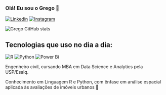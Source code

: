 ### Olá! Eu sou o Grego 🤝

[![Linkedin](https://img.shields.io/badge/LinkedIn-0077B5?style=for-the-badge&logo=linkedin&logoColor=white)](https://www.linkedin.com/in/jlgrego/)
[![Instagram](https://img.shields.io/badge/Instagram-E4405F?style=for-the-badge&logo=instagram&logoColor=white)](https://www.instagram.com/jlgrego/)

![Grego GitHub stats](https://github-readme-stats.vercel.app/api?username=jlgrego&show_icons=true&theme=merko)

## Tecnologias que uso no dia a dia:

![R](https://img.shields.io/badge/R-276DC3?style=for-the-badge&logo=r&logoColor=white)
![Python](https://img.shields.io/badge/Python-14354C?style=for-the-badge&logo=python&logoColor=white)
![Power Bi](https://img.shields.io/badge/power_bi-F2C811?style=for-the-badge&logo=powerbi&logoColor=black)

Engenheiro civil, cursando MBA em Data Science e Analytics pela USP/Esalq. 

Conhecimento em Linguagem R e Python, com ênfase em análise espacial aplicada às avaliações de imóveis urbanos 🏡 


